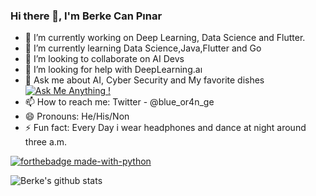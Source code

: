 ### Hi there 👋, I'm Berke Can Pınar


- 🔭 I’m currently working on Deep Learning, Data Science and Flutter.
- 🌱 I’m currently learning Data Science,Java,Flutter and Go
- 👯 I’m looking to collaborate on AI Devs 
- 🤔 I’m looking for help with DeepLearning.aı
- 💬 Ask me about AI, Cyber Security and My favorite dishes
[![Ask Me Anything !](https://img.shields.io/badge/Ask%20me-anything-1abc9c.svg)](https://GitHub.com/WosberbonDesu/ama)
- 📫 How to reach me: Twitter - @blue_or4n_ge 
- 😄 Pronouns: He/His/Non
- ⚡ Fun fact: Every Day i wear headphones and dance at night around three a.m.


[![forthebadge made-with-python](http://ForTheBadge.com/images/badges/made-with-python.svg)](https://www.python.org/)

![Berke's github stats](https://github-readme-stats.vercel.app/api?WosberbonDesu=anuraghazra&show_icons=true&theme=radical)



